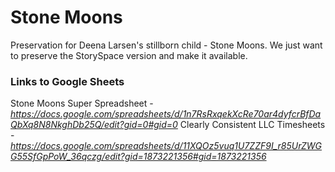 # Stone Moons
Preservation for Deena Larsen's stillborn child - Stone Moons.
We just want to preserve the StorySpace version and make it available. 

### Links to Google Sheets
Stone Moons Super Spreadsheet - *https://docs.google.com/spreadsheets/d/1n7RsRxqekXcRe70ar4dyfcrBfDaQbXq8N8NkghDb25Q/edit?gid=0#gid=0*
Clearly Consistent LLC Timesheets - *https://docs.google.com/spreadsheets/d/11XQOz5vuq1U7ZZF9I_r85UrZWGG55SfGpPoW_36qczg/edit?gid=1873221356#gid=1873221356*
